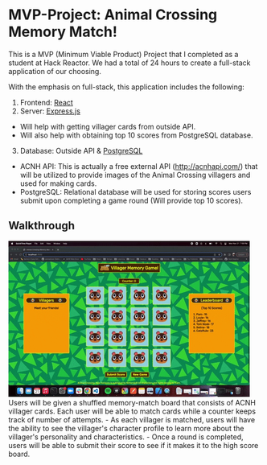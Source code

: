# MVP-Project: Animal Crossing Memory Match!

This is a MVP (Minimum Viable Product) Project that I completed as a student at Hack Reactor. We had a total of 24 hours to create a full-stack application of our choosing.

With the emphasis on full-stack, this application includes the following:
1. Frontend: [React](https://reactjs.org/)
2. Server: [Express.js](https://expressjs.com/)
- Will help with getting villager cards from outside API.
- Will also help with obtaining top 10 scores from PostgreSQL database.
3. Database: Outside API & [PostgreSQL](https://www.postgresql.org/)
- ACNH API: This is actually a free external API (http://acnhapi.com/) that will be utilized to provide images of the Animal Crossing villagers and used for making cards.
- PostgreSQL: Relational database will be used for storing scores users submit upon completing a game round (Will provide top 10 scores).

## Walkthrough
<img src="./demo/MatchingGif.gif">
Users will be given a shuffled memory-match board that consists of ACNH villager cards. Each user will be able to match cards while a counter keeps track of number of attempts.
- As each villager is matched, users will have the ability to see the villager's character profile to learn more about the villager's personality and characteristics.
- Once a round is completed, users will be able to submit their score to see if it makes it to the high score board.